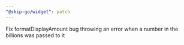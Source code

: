 ```yaml
---
"@skip-go/widget": patch
---
```


Fix formatDisplayAmount bug throwing an error when a number in the billions was passed to it
